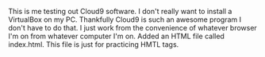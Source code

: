 This is me testing out Cloud9 software. I don't really want to install a VirtualBox on my PC. 
Thankfully Cloud9 is such an awesome program I don't have to do that. I just work from the convenience of whatever browser I'm on from whatever computer I'm on.
Added an HTML file called index.html. This file is just for practicing HMTL tags.